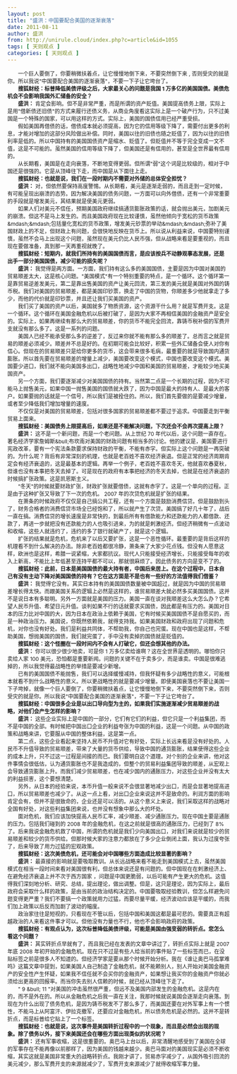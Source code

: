 ```yaml
---
layout: post
title: "盛洪：中国要配合美国的逐渐衰落"
date: 2011-08-11
author: 盛洪
from: http://unirule.cloud/index.php?c=article&id=1055
tags: [ 天则观点 ]
categories: [ 天则观点 ]
---
```


<div class="article">
 <div class="body-text">
  <div style="text-indent:18.0pt;">
   <span style="font-size:9.0pt;">
    一个巨人要倒了，你要稍微扶着点，让它慢慢地倒下来，不要突然倒下来
   </span>
   <span style="font-size:9.0pt">
    ,
   </span>
   <span style="font-size:9.0pt;">
    否则受灾的就是你。所以我说"中国要配合美国的逐渐衰落"，不要一下子让它垮台了。
   </span>
  </div>
  <div style="text-indent:18.05pt;">
   <b>
   </b>
  </div>
  <div style="text-indent:18.05pt;">
   <b>
    <span style="font-size:9.0pt;">
     搜狐财经：标普降低美债评级之后，大家最关心的问题是我国
    </span>
   </b>
   <b>
    <span style="font-size:9.0pt">
     1
    </span>
   </b>
   <b>
    <span style="font-size:9.0pt;">
     万多亿的美国国债。美债危机会不会影响我国外汇储备的安全？
    </span>
   </b>
  </div>
  <div style="text-indent:18.05pt;">
   <b>
   </b>
  </div>
  <div style="text-indent:18.05pt;">
   <b>
    <span style="font-size:9.0pt;">
     盛洪：
    </span>
   </b>
   <span style="font-size:9.0pt;">
    肯定会影响。但不是非常严重，而是所谓的资产贬值。美国提高债务上限，实际上是用"借新债还旧债"的方式来履行还债义务，从商业角度看这实际上是一个破产行为，只不过美国是一个特殊的国家，可以用这样的方式。实际上，美国的国债信用已经严重受损。
   </span>
  </div>
  <div style="text-indent:18.05pt;">
   <b>
   </b>
  </div>
  <div style="text-indent:18.0pt;">
   <span style="font-size:9.0pt;">
    假如美国再借债的话，借债成本就必须提高，因为它的信用等级下降了，需要付出更多的利息，才能对增加的这部分风险做出补偿。同时，美国以往的旧债也随之贬值了，因为以往的旧债利率是低的。所以中国持有的美国国债资产是缩水、贬值了。但贬值并不等于完全变成一文不值，这是不可能的。虽然美国的信用等级下降了，但美国还是有信用的，甚至是全世界最有信用的。
   </span>
  </div>
  <div style="text-indent:18.05pt;">
   <b>
   </b>
  </div>
  <div style="text-indent:18.0pt;">
   <span style="font-size:9.0pt;">
    从长期看，美国是在走向衰落，不断地变得更弱。但所谓"弱"这个词是比较级的，相对于中国还是很强的。它是从顶峰往下走，而中国是从下面往上走。
   </span>
  </div>
  <div style="text-indent:18.05pt;">
   <b>
   </b>
  </div>
  <div style="text-indent:18.05pt;">
   <b>
    <span style="font-size:9.0pt;">
     搜狐财经：也就是说，我们在一段时期内不需要对外储的总体安全担忧？
    </span>
   </b>
  </div>
  <div style="text-indent:18.05pt;">
   <b>
   </b>
  </div>
  <div style="text-indent:18.05pt;">
   <b>
    <span style="font-size:9.0pt;">
     盛洪：
    </span>
   </b>
   <span style="font-size:9.0pt;">
    对，但依然要保持高度警惕。从长期看，美元是逐渐走弱的，而且走到一定时候，有可能呈现出崩溃的态势。因为解决美国的债务问题，一方面可以向外借债，还有一个非常重要的手段就是增发美元，其结果就是使美元更弱。
   </span>
  </div>
  <div style="text-indent:18.05pt;">
   <b>
   </b>
  </div>
  <div style="text-indent:18.0pt;">
   <span style="font-size:9.0pt;">
    如果人们对美元不信任，预期美国政府继续搞通货膨胀政策的话，就会抛出美元，加剧美元的崩溃。但这不是马上发生的。而且美国政府现在比较谨慎，虽然他倾向于宽松的货币政策&amp;mdash;&amp;mdash;包括量化宽松的货币政策，增发美元钞票的举动&amp;mdash;&amp;mdash;弥补了美国财政上的不足，但财政上有问题，会很快地反映在货币上。所以说从利益来说，中国要特别谨慎，虽然不会马上出现这个问题，虽然现在美元仍比人民币强，但从战略来看是要重视的，而且现在要做准备，真到那一天再重视就晚了。
   </span>
  </div>
  <div style="text-indent:18.05pt;">
   <b>
   </b>
  </div>
  <div style="text-indent:18.05pt;">
   <b>
    <span style="font-size:9.0pt;">
     搜狐财经：短期内，就我们所持有的美国国债而言，是应该按兵不动静观事态发展，还是出手一部分美国国债，减少可能的损失呢？
    </span>
   </b>
  </div>
  <div style="text-indent:18.05pt;">
   <b>
   </b>
  </div>
  <div style="text-indent:18.05pt;">
   <b>
    <span style="font-size:9.0pt;">
     盛洪：
    </span>
   </b>
   <span style="font-size:9.0pt;">
    我觉得是两方面。一方面，我们持有这么多的美国国债，主要是因为中国对美国的贸易顺差太大，这是核心问题。"美国模式"有一个特别重要的特点，是一个循环。这个循环第一是靠贸易逆差发美元，第二是靠出售美国的资产让美元回流，第三发的美元就是美国对外国的铸币税。我们对美国的贸易顺差，都是美国印钞票，换走了中国的货物，你顺差多少他就拿走了多少，而他的代价就是印钞票，并且还让我们买美国的资产。
   </span>
  </div>
  <div style="text-indent:18.05pt;">
   <b>
   </b>
  </div>
  <div style="text-indent:18.0pt;">
   <span style="font-size:9.0pt;">
    我们买了美国的资产以后，美国就多了物质资源，这个资源干什么用？就是军费开支。这是一个循环。这个循环在美国金融危机以后被打破了，是因为大家不再相信美国的金融资产是安全的。实际上，如果再继续有那么大的贸易顺差，你的货币不能完全回流，靠铸币税补偿的军费开支就没有那么多了。这是一系列的问题。
   </span>
  </div>
  <div style="text-indent:18.05pt;">
   <b>
   </b>
  </div>
  <div style="text-indent:18.0pt;">
   <span style="font-size:9.0pt;">
    美国人已经不能承受那么多的逆差了，反过来你就不能有那么多的顺差了。总而言之就是贸易的顺差必须减少。顺差并不总是好的。在初期可能会比较好，积累一些外汇储备会使人对你有信心。但现在的贸易顺差只是给你更多的货币，这会带来很多毛病，最重要的就是导致国内通货膨胀。所以首先要在贸易顺差的增量上减少，美国要改变这个模式，中国也要改变这个模式。美国要少进口，我们就不能向美国多出口，战略性地减少中国和美国的贸易顺差，才能较少地买美国资产。
   </span>
  </div>
  <div style="text-indent:18.05pt;">
   <b>
   </b>
  </div>
  <div style="text-indent:18.0pt;">
   <span style="font-size:9.0pt;">
    另一个方面，我们要逐渐减少对美国国债的持有。当然第二点是一个长期的过程，因为不可能马上抛售美元，如果中国一抛售美国的国债就大跌了，因为中国是最大的持有人、是最大的客户。如果要抛的话就是一个信号，所以我们是被拴住的。所以，我们首先要做的是要减少增量，或者至少降低我们增加增量的速度。
   </span>
  </div>
  <div style="text-indent:18.05pt;">
   <b>
   </b>
  </div>
  <div style="text-indent:18.0pt;">
   <span style="font-size:9.0pt;">
    不仅仅是对美国的贸易顺差，包括对很多国家的贸易顺差都不要过于追求。中国要走到平衡贸易上面来。
   </span>
  </div>
  <div style="text-indent:18.05pt;">
   <b>
   </b>
  </div>
  <div style="text-indent:18.05pt;">
   <b>
    <span style="font-size:9.0pt;">
     搜狐财经：美国债务上限提高后，如果还是不能解决问题，下次还会不会再次提高上限？
    </span>
   </b>
  </div>
  <div style="text-indent:18.05pt;">
   <b>
   </b>
  </div>
  <div style="text-indent:18.05pt;">
   <b>
    <span style="font-size:9.0pt;">
     盛洪：
    </span>
   </b>
   <span style="font-size:9.0pt;">
    这不是一个新问题，而是一个老问题。从上世纪
   </span>
   <span style="font-size:9.0pt">
    70
   </span>
   <span style="font-size:9.0pt;">
    年代以后，这个问题一直存在。著名经济学家詹姆斯&amp;bull;布坎南对美国的财政问题有相当多的讨论。他的建议是，美国要进行宪政改革，要有一个宪法条款要求保持财政的平衡，不能有赤字。但实际上这个问题是一再突破的。为什么呢？背后有非常深刻的机理，也就是老百姓不喜欢经济衰退。但是正常的经济周期肯定会有经济衰退的，这是最基本的逻辑。再举一个例子，老百姓不喜欢冬天，他就喜欢春夏秋，但谁也没有本事把冬天去掉了。可是现在的政府有本事把经济的冬天去掉，也就是在经济衰退的时候搞扩张政策。这是凯恩斯主义。
   </span>
  </div>
  <div style="text-indent:18.05pt;">
   <b>
   </b>
  </div>
  <div style="text-indent:18.0pt;">
   <span style="font-size:9.0pt;">
    "冬天"的时候就要财政扩张，财政扩张就要借债，这就有赤字了。这是一个单向的过程。正是由于这种扩张又导致了下一次的危机。
   </span>
   <span style="font-size:9.0pt">
    2007
   </span>
   <span style="font-size:9.0pt;">
    年的次贷危机就是扩张的结果。
   </span>
  </div>
  <div style="text-indent:18.05pt;">
   <b>
   </b>
  </div>
  <div style="text-indent:18.0pt;">
   <span style="font-size:9.0pt;">
    在萧条的时候政府不仅仅是自己搞公共工程，还有一个方面是鼓励消费信贷。但是鼓励到头了，财务合格者的消费信贷市场全已经饱和了，所以就产生了次贷。美国搞了好几十年了，战后一直在搞。消费信贷的增长速度是非常快的，到最后所有有借款能力和还款能力的人都借款、还款了，再进一步就把没有还款能力的人也吸引进来，为的就是刺激经济。但经济稍微有一点波动和收缩，这些人就违约了，违约的多了银行就破产了，就是这个逻辑。
   </span>
  </div>
  <div style="text-indent:18.05pt;">
   <b>
   </b>
  </div>
  <div style="text-indent:18.0pt;">
   <span style="font-size:9.0pt;">
    扩张的结果就是危机，危机来了以后又要扩张，这是一个恶性循环。最重要的是背后这样的机理看不到什么解决的办法。除非老百姓都很冷静，萧条来了大家少花点钱。但没有人愿意这样，欧洲也是这样，希腊一说紧缩，大家都抗议。现代人只能接受经济增长，只能接受每年的收入上新高，不能比上年低甚至连持平都不可以，那就很麻烦了。因此债务的方向是变不了的。
   </span>
  </div>
  <div style="text-indent:18.05pt;">
   <b>
   </b>
  </div>
  <div style="text-indent:18.05pt;">
   <b>
    <span style="font-size:9.0pt;">
     搜狐财经：此前，日本是美国国债的最大持有者，中国后来居上。在这个过程中，日本自己有没有主动下降对美国国债的持有？它在这方面是不是也有一些好的方法值得我们借鉴？
    </span>
   </b>
  </div>
  <div style="text-indent:18.05pt;">
   <b>
   </b>
  </div>
  <div style="text-indent:18.05pt;">
   <b>
    <span style="font-size:9.0pt;">
     盛洪：
    </span>
   </b>
   <span style="font-size:9.0pt;">
    我觉得它没有。其实日本持有的美国国债数量被中国超过，就是因为中国的贸易顺差增长得太快。而跟美国关系的逻辑上必然是这样的，谁贸易顺差大就必然多买美国国债。这并不是说日本有多聪明。另外一方面就是美国的压力。美国一直在谈对我顺差这么大怎么办？它希望人民币升值、希望日元升值。谈判如果不行的话就要求买国债，因此都是有压力的。美国对日本的压力比对中国的大，因为日本在政治上依赖于美国，它有时候买美国国债不是自愿买的，而是一种政治压力。美国说，你既然依赖我，就得支持我。如果美国财政和政府出现了问题和危机，对你也没有好处。我们是利益共同体，不帮助我，你自己也完蛋。现在中国也是这样，不帮助美国，想抛美国的国债，我们就完蛋了，手中没有卖掉的国债就是贬值的。
   </span>
  </div>
  <div style="text-indent:18.05pt;">
   <b>
   </b>
  </div>
  <div style="text-indent:18.05pt;">
   <b>
    <span style="font-size:9.0pt;">
     搜狐财经：这个怪圈在一段时间内不会有人打破它，但还会想其他的办法。
    </span>
   </b>
  </div>
  <div style="text-indent:18.05pt;">
   <b>
   </b>
  </div>
  <div style="text-indent:18.05pt;">
   <b>
    <span style="font-size:9.0pt;">
     盛洪：
    </span>
   </b>
   <span style="font-size:9.0pt;">
    你可以很少很少地卖，可是你
   </span>
   <span style="font-size:9.0pt">
    1
   </span>
   <span style="font-size:9.0pt;">
    万多亿卖给谁啊？这在全世界是透明的。哪怕你只卖给人家
   </span>
   <span style="font-size:
9.0pt">
    100
   </span>
   <span style="font-size:9.0pt;">
    美元，恐怕都是重要新闻。问题的关键不在于卖多少，而是谁卖。中国是很难逃掉的，所以我觉得最战略性的举措是要减少新增。
   </span>
  </div>
  <div style="text-indent:18.05pt;">
   <b>
   </b>
  </div>
  <div style="text-indent:18.0pt;">
   <span style="font-size:9.0pt;">
    已有的美国国债不能抛售，我们可以选择缓慢减持，但我怀疑有多少战略性的意义，可能根本就看不到什么战略性的意义。所以更战略性的就是要减少增量。即使美国衰落也不要让美国一下子垮掉，就像一个巨人要倒了，你要稍微扶着点，让它慢慢地倒下来，不要突然倒下来，否则受灾的就是你。所以我说"中国要配合美国的逐渐衰落"，不要一下子让它垮台了。
   </span>
  </div>
  <div style="text-indent:18.05pt;">
   <b>
   </b>
  </div>
  <div style="text-indent:18.05pt;">
   <b>
    <span style="font-size:9.0pt;">
     搜狐财经：中国很多企业是以出口导向型为主的，如果我们实施逐渐减少贸易顺差的战略，对他们会产生怎样的影响？
    </span>
   </b>
  </div>
  <div style="text-indent:18.05pt;">
   <b>
   </b>
  </div>
  <div style="text-indent:18.05pt;">
   <b>
    <span style="font-size:9.0pt;">
     盛洪：
    </span>
   </b>
   <span style="font-size:9.0pt;">
    这些企业实际上是中国的一部分，它们有它们的利益，但它只是一个利益集团，而不是中国的全部。有时候把中国出口企业的利益夸张为中国的利益，这是一个问题。从中国的政策和战略来讲，它要服从中国的整体利益，这是第一点。
   </span>
  </div>
  <div style="text-indent:18.05pt;">
   <b>
   </b>
  </div>
  <div style="text-indent:18.0pt;">
   <span style="font-size:9.0pt;">
    第二点，这些企业看起来坚持人民币不升值对它有好处，实际上长远来看是没有好处的。人民币不升值导致的贸易顺差，带来了大量的货币供给，导致中国的通货膨胀，结果使得这些企业的成本上升，只不过这一过程是间接的而已。我们要明白这个道理。对个别的企业来讲，他对这件事情会很低估，认为通货膨胀也不是我造成的，但整个的贸易利益集团导致的顺差，从宏观上会导致通货膨胀上升。而我们减少贸易顺差，也在减少国内的通胀压力，对这些企业并没有太大的利益损害，这个要想清楚。
   </span>
  </div>
  <div style="text-indent:18.05pt;">
   <b>
   </b>
  </div>
  <div style="text-indent:18.0pt;">
   <span style="font-size:9.0pt;">
    另外，从日本的经验来说，本币升值一般来说不会很显著地减少出口，而是会显著地提高进口，所以贸易顺差也减少了。从这一点上看，对出口企业来说这并不是致命的。利润方面的影响肯定会有，但并不是很致命的，企业还是可以活的。从这个意义上来说，我们采取这样的战略对全国有好处，对这些利益集团来说，也并没有想象中那么大的坏处。
   </span>
  </div>
  <div style="text-indent:18.05pt;">
   <b>
   </b>
  </div>
  <div style="text-indent:18.0pt;">
   <span style="font-size:9.0pt;">
    面对危机，我们应该加快提高人民币汇率，减少顺差、减少通胀压力。现在中国主要是通胀的压力。包括我们碰到的
   </span>
   <span style="font-size:9.0pt">
    2008
   </span>
   <span style="font-size:9.0pt;">
    年的金融危机，在这之前就是很高的通胀压力，已经到了
   </span>
   <span style="font-size:9.0pt">
    8%
   </span>
   <span style="font-size:9.0pt;">
    了。后来我说金融危机救了中国，所谓的危机就是我们少向美国出口，对我们来说就是较少的贸易顺差和较少的货币供给。但那时候大家的注意力都放在了多少企业倒闭上面，我认为过度夸张了，后来导致了用力过猛的宏观政策。
   </span>
  </div>
  <div style="text-indent:18.05pt;">
   <b>
   </b>
  </div>
  <div style="text-indent:18.05pt;">
   <b>
    <span style="font-size:9.0pt;">
     搜狐财经：这次美债危机，还可能会对中国哪些方面造成比较显著的影响？
    </span>
   </b>
  </div>
  <div style="text-indent:18.05pt;">
   <b>
   </b>
  </div>
  <div style="text-indent:18.05pt;">
   <b>
    <span style="font-size:9.0pt;">
     盛洪：
    </span>
   </b>
   <span style="font-size:9.0pt;">
    最直接的影响就是要吸取教训。从长远战略来看不能走到美国模式上去，虽然美国模式在相当一段时间来看对美国很有利，但总体来说还是有问题的。但中国现在在刺激经济上、在避免经济衰退上并不次于西方国家
   </span>
   <span style="font-size:9.0pt;">
    ，问题是中国更脆弱，以后可能有产生更大的危机。这值得我们深刻地分析、研究、总结，提出理论，做出调整。但是，这只是理论，因为实际上，最后政府会采取什么样的政策，是由当前的政治结构决定的。中国要吸取经验教训，但怎么样避免问题变得更严重？我们不要搞一个政策就用力过猛，而要尽量平缓，经济波动应该是平缓的，而我们加上政策以后反而加剧了波动的幅度。
   </span>
  </div>
  <div style="text-indent:18.05pt;">
   <b>
   </b>
  </div>
  <div style="text-indent:18.0pt;">
   <span style="font-size:9.0pt;">
    政治家往往是短视的，只看现在不管以后，包括中国和美国这都是最可悲的。需要真正有超越政治的人来看这件事才可以。但他没有力量也不行，他也不会影响政府的政策。
   </span>
  </div>
  <div style="text-indent:18.05pt;">
   <b>
   </b>
  </div>
  <div style="text-indent:18.05pt;">
   <b>
    <span style="font-size:9.0pt;">
     搜狐财经：有观点认为，这次标普降低美债评级，可能是美国由强变弱的转折点。您怎么看这个问题？
    </span>
   </b>
  </div>
  <div style="text-indent:18.05pt;">
   <b>
   </b>
  </div>
  <div style="text-indent:18.05pt;">
   <b>
    <span style="font-size:9.0pt;">
     盛洪：
    </span>
   </b>
   <span style="font-size:9.0pt;">
    其实转折点早就有了，而且我已经在发表的文章中讲过了，转折点实际上就是
   </span>
   <span style="font-size:9.0pt">
    2007
   </span>
   <span style="font-size:9.0pt;">
    年底
   </span>
   <span style="font-size:9.0pt">
    2008
   </span>
   <span style="font-size:9.0pt;">
    年初开始的金融危机。现在只不过是有些人给当前的事件贴了一些标签而已，在没贴标签之前是很多人不知道的。但经济学家是要从那个时候开始分析。我在《谁让奥巴马孤掌难鸣》这篇文章中提到，如果美国人自己制造了金融危机，就不能赖别人，别人开始对美国金融资产的安全性产生怀疑，如果我不信任就不会买你的金融资产，如果想让我买你的金融资产你就必须给出更高的回报率。而当你失去别人信赖的时候，就已经从顶峰往下走了。
   </span>
  </div>
  <div style="text-indent:18.05pt;">
   <b>
   </b>
  </div>
  <div style="text-indent:18.0pt;">
   <span style="font-size:9.0pt;">
    "
   </span>
   <span style="font-size:9.0pt">
    9
   </span>
   <span style="font-size:9.0pt;">
    &amp;bull;
   </span>
   <span style="font-size:9.0pt">
    11
   </span>
   <span style="font-size:9.0pt;">
    "对美国的冲击虽然很严重，但远不及美国内部发生的金融危机。这是内在的，而不是外在的。所以从金融危机之后我一直在关注，我那时候就说美国会逐渐走向衰落。到现在为什么出现了债务危机，是因为铸币税发不了那么多了，而美国还要在对外军事上有一个惯性，不能马上从阿富汗、伊拉克撤军，还要应对金融危机，所以债务危机是必然的。这并不是转折点，而是标普给它贴上了一个标签。
   </span>
  </div>
  <div style="text-indent:18.05pt;">
   <b>
   </b>
  </div>
  <div style="text-indent:18.05pt;">
   <b>
    <span style="font-size:9.0pt;">
     搜狐财经：也就是说，这次事件是美国转折过程中的一个现象，而且是必然会出现的现象。除了债务以外，接下来美国还会在哪些方面出现类似的状况呢？
    </span>
   </b>
  </div>
  <div style="text-indent:18.05pt;">
   <b>
   </b>
  </div>
  <div style="text-indent:18.05pt;">
   <b>
    <span style="font-size:9.0pt;">
     盛洪：
    </span>
   </b>
   <span style="font-size:9.0pt;">
    还有军事收缩，这是很重要的。奥巴马上台以后，非常清醒地感受到了美国在全球的军事存在不能再像以前那样了，因为美国的钱越来越少。奥巴马面对的美国现实是必须不断收缩，其实这就是美国非常重大的战略转折点。我刚才讲了，贸易赤字减少了，从国外吸引回流的美元减少，那么军费开支的来源就减少了，军费开支来源减少了就得收缩军事力量。
   </span>
  </div>
  <div style="text-indent:18.05pt;">
   <b>
   </b>
  </div>
  <div style="text-indent:18.05pt;">
   <b>
   </b>
  </div>
  <div>
   <b>
   </b>
  </div>
  <p align="left">
  </p>
 </div>
</div>

